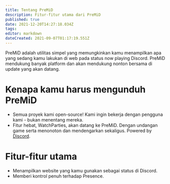 ```yaml
---
title: Tentang PreMiD
description: Fitur-fitur utama dari PreMiD
published: true
date: 2021-12-20T14:27:18.034Z
tags:
editor: markdown
dateCreated: 2021-09-07T01:17:19.551Z
---
```


PreMiD adalah utilitas simpel yang memungkinkan kamu menampilkan apa yang sedang kamu lakukan di web pada status now playing Discord. PreMiD mendukung banyak platform dan akan mendukung nonton bersama di update yang akan datang.

# Kenapa kamu harus mengunduh PreMiD
- Semua proyek kami open-source! Kami ingin bekerja dengan pengguna kami - bukan menentang mereka.
- Fitur hebat, WatchParties, akan datang ke PreMiD. Dengan undangan game serta menonoton dan mendengarkan sekaligus. Powered by[ Discord](https://discordapp.com/).

# Fitur-fitur utama
- Menampilkan website yang kamu gunakan sebagai status di Discord.
- Memberi kontrol penuh terhadap Presence.
